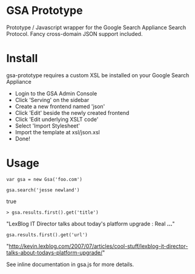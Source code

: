 GSA Prototype
=============

Prototype / Javascript wrapper for the Google Search Appliance Search Protocol. Fancy cross-domain JSON support included.

Install
=======

gsa-prototype requires a custom XSL be installed on your Google Search Appliance

* Login to the GSA Admin Console
* Click 'Serving' on the sidebar
* Create a new frontend named 'json'
* Click 'Edit' beside the newly created frontend
* Click 'Edit underlying XSLT code'
* Select 'Import Stylesheet'
* Import the template at xsl/json.xsl
* Done!

Usage
=====

```
var gsa = new Gsa('foo.com')
``` 
```
gsa.search('jesse newland')
```

true

```
> gsa.results.first().get('title')
```

"LexBlog IT Director talks about today&#39;s platform upgrade : Real **...**"

```
gsa.results.first().get('url')
```

"http://kevin.lexblog.com/2007/07/articles/cool-stuff/lexblog-it-director-talks-about-todays-platform-upgrade/"

See inline documentation in gsa.js for more details.